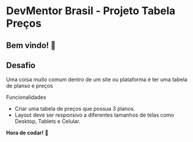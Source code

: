 # DevMentor Brasil - Projeto Tabela Preços

## Bem vindo! 👋

## Desafio

Uma coisa muito comum dentro de um site ou plataforma é ter uma tabela de planso e preços

Funcionalidades

- Criar uma tabela de preços que possua 3 planos.
- Layout deve ser responsivo a diferentes tamanhos de telas como Desktop, Tablets e Celular.

**Hora de codar!** 🚀
